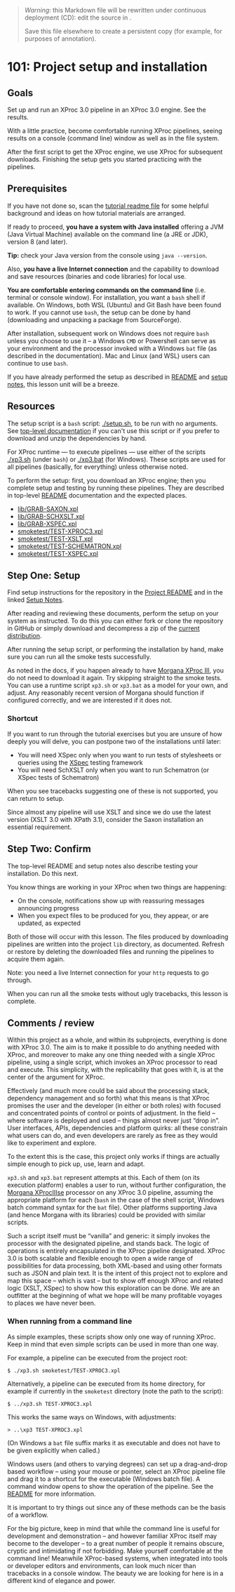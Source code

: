 

> *Warning:* this Markdown file will be rewritten under continuous deployment (CD): edit the source in [](../../..).
> 
> Save this file elsewhere to create a persistent copy (for example, for purposes of annotation).

# 101: Project setup and installation

## Goals

Set up and run an XProc 3.0 pipeline in an XProc 3.0 engine. See the results.

With a little practice, become comfortable running XProc pipelines, seeing results on a console (command line) window as well as in the file system.

After the first script to get the XProc engine, we use XProc for subsequent downloads. Finishing the setup gets you started practicing with the pipelines.

## Prerequisites

If you have not done so, scan the [tutorial readme file](../../readme.md) for some helpful background and ideas on how tutorial materials are arranged.

If ready to proceed, **you have a system with Java installed** offering a JVM (Java Virtual Machine) available on the command line (a JRE or JDK), version 8 (and later).

**Tip:** check your Java version from the console using `java --version`.

Also, **you have a live Internet connection** and the capability to download and save resources (binaries and code libraries) for local use.

**You are comfortable entering commands on the command line** (i.e. terminal or console window). For installation, you want a `bash` shell if available. On Windows, both WSL (Ubuntu) and Git Bash have been found to work. If you cannot use `bash`, the setup can be done by hand (downloading and unpacking a package from SourceForge).

After installation, subsequent work on Windows does not require `bash` unless you choose to use it – a Windows `CMD` or Powershell can serve as your environment and the processor invoked with a Windows `bat` file (as described in the documentation). Mac and Linux (and WSL) users can continue to use `bash`.

If you have already performed the setup as described in [README](../../../README.md) and [setup notes](../../../setup-notes.md), this lesson unit will be a breeze.

## Resources

The setup script is a `bash` script: [./setup.sh](../../../setup.sh), to be run with no arguments. See [top-level documentation](../../../setup-notes.md) if you can't use this script or if you prefer to download and unzip the dependencies by hand.

For XProc runtime — to execute pipelines — use either of the scripts [./xp3.sh](../../../xp3.sh) (under `bash`) or [./xp3.bat](../../../xp3.bat) (for Windows). These scripts are used for all pipelines (basically, for everything) unless otherwise noted.

To perform the setup: first, you download an XProc engine; then you complete setup and testing by running these pipelines. They are described in top-level [README](../../../README.md) documentation and the expected places.

* [lib/GRAB-SAXON.xpl](../../../lib/GRAB-SAXON.xpl)
* [lib/GRAB-SCHXSLT.xpl](../../../lib/GRAB-SCHXSLT.xpl)
* [lib/GRAB-XSPEC.xpl](../../../lib/GRAB-XSPEC.xpl)
* [smoketest/TEST-XPROC3.xpl](../../../smoketest/TEST-XPROC3.xpl)
* [smoketest/TEST-XSLT.xpl](../../../smoketest/TEST-XSLT.xpl)
* [smoketest/TEST-SCHEMATRON.xpl](../../../smoketest/TEST-SCHEMATRON.xpl)
* [smoketest/TEST-XSPEC.xpl](../../../smoketest/TEST-XSPEC.xpl)

## Step One: Setup

Find setup instructions for the repository in the [Project README](../../../README.md) and in the linked [Setup Notes](../../../setup-notes.md).

After reading and reviewing these documents, perform the setup on your system as instructed. To do this you can either fork or clone the repository in GitHub or simply download and decompress a zip of the [current             distribution](https://github.com/usnistgov/oscal-xproc3/archive/refs/heads/main.zip).

After running the setup script, or performing the installation by hand, make sure you can run all the smoke tests successfully.

As noted in the docs, if you happen already to have [Morgana XProc III](https://www.xml-project.com/morganaxproc-iiise.html), you do not need to download it again. Try skipping straight to the smoke tests. You can use a runtime script `xp3.sh` or `xp3.bat` as a model for your own, and adjust. Any reasonably recent version of Morgana should function if configured correctly, and we are interested if it does not. 

### Shortcut

If you want to run through the tutorial exercises but you are unsure of how deeply you will delve, you can postpone two of the installations until later:

* You will need XSpec only when you want to run tests of stylesheets or queries using the [XSpec](https://github.com/xspec/xspec) testing framework
* You will need SchXSLT only when you want to run Schematron (or XSpec tests of Schematron)

When you see tracebacks suggesting one of these is not supported, you can return to setup.

Since almost any pipeline will use XSLT and since we do use the latest version (XSLT 3.0 with XPath 3.1), consider the Saxon installation an essential requirement.

## Step Two: Confirm

The top-level README and setup notes also describe testing your installation. Do this next.

You know things are working in your XProc when two things are happening:

* On the console, notifications show up with reassuring messages announcing progress
* When you expect files to be produced for you, they appear, or are updated, as expected

Both of those will occur with this lesson. The files produced by downloading pipelines are written into the project `lib` directory, as documented. Refresh or restore by deleting the downloaded files and running the pipelines to acquire them again.

Note: you need a live Internet connection for your `http` requests to go through.

When you can run all the smoke tests without ugly tracebacks, this lesson is complete.

## Comments / review

Within this project as a whole, and within its subprojects, everything is done with XProc 3.0. The aim is to make it possible to do anything needed with XProc, and moreover to make any one thing needed with a single XProc pipeline, using a single script, which invokes an XProc processor to read and execute. This simplicity, with the replicability that goes with it, is at the center of the argument for XProc.

Effectively (and much more could be said about the processing stack, dependency management and so forth) what this means is that XProc promises the user and the developer (in either or both roles) with focused and concentrated points of control or points of adjustment. In the field – where software is deployed and used – things almost never just &ldquo;drop in&rdquo;. User interfaces, APIs, dependencies and platform quirks: all these constrain what users can do, and even developers are rarely as free as they would like to experiment and explore.

To the extent this is the case, this project only works if things are actually simple enough to pick up, use, learn and adapt.

`xp3.sh` and `xp3.bat` represent attempts at this. Each of them (on its execution platform) enables a user to run, without further configuration, the [Morgana XProcIIIse](https://www.xml-project.com/morganaxproc-iiise.html) processor on any XProc 3.0 pipeline, assuming the appropriate platform for each (`bash` in the case of the shell script, Windows batch command syntax for the `bat` file). Other platforms supporting Java (and hence Morgana with its libraries) could be provided with similar scripts.

Such a script itself must be &ldquo;vanilla&rdquo; and generic: it simply invokes the processor with the designated pipeline, and stands back. The logic of operations is entirely encapsulated in the XProc pipeline designated. XProc 3.0 is both scalable and flexible enough to open a wide range of possibilities for data processing, both XML-based and using other formats such as JSON and plain text. It is the intent of this project not to explore and map this space – which is vast – but to show off enough XProc and related logic (XSLT, XSpec) to show how this exploration can be done. We are an outfitter at the beginning of what we hope will be many profitable voyages to places we have never been.

### When running from a command line

As simple examples, these scripts show only one way of running XProc. Keep in mind that even simple scripts can be used in more than one way. 

For example, a pipeline can be executed from the project root:

```
$ ./xp3.sh smoketest/TEST-XPROC3.xpl
```

Alternatively, a pipeline can be executed from its home directory, for example if currently in the `smoketest` directory (note the path to the script): 

```
$ ../xp3.sh TEST-XPROC3.xpl
```

This works the same ways on Windows, with adjustments: 

```
> ..\xp3 TEST-XPROC3.xpl 
```

(On Windows a `bat` file suffix marks it as executable and does not have to be given explicitly when called.)

Windows users (and others to varying degrees) can set up a drag-and-drop based workflow – using your mouse or pointer, select an XProc pipeline file and drag it to a shortcut for the executable (Windows batch file). A command window opens to show the operation of the pipeline. See the [README](../../README.md) for more information.

It is important to try things out since any of these methods can be the basis of a workflow. 

For the big picture, keep in mind that while the command line is useful for development and demonstration – and however familiar XProc itself may become to the developer – to a great number of people it remains obscure, cryptic and intimidating if not forbidding. Make yourself comfortable at the command line! Meanwhile XProc-based systems, when integrated into tools or developer editors and environments, can look much nicer than tracebacks in a console window. The beauty we are looking for here is in a different kind of elegance and power.
